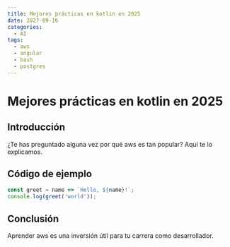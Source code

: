 ```yaml
---
title: Mejores prácticas en kotlin en 2025
date: 2027-09-16
categories:
  - AI
tags:
  - aws
  - angular
  - bash
  - postgres
---
```


# Mejores prácticas en kotlin en 2025

## Introducción

¿Te has preguntado alguna vez por qué aws es tan popular? Aquí te lo explicamos.

## Código de ejemplo

```javascript
const greet = name => `Hello, ${name}!`;
console.log(greet('world'));
```

## Conclusión

Aprender aws es una inversión útil para tu carrera como desarrollador.